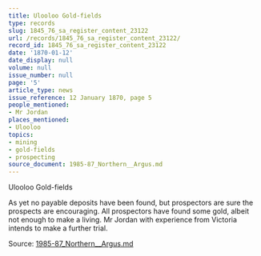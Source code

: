 ```yaml
---
title: Ulooloo Gold-fields
type: records
slug: 1845_76_sa_register_content_23122
url: /records/1845_76_sa_register_content_23122/
record_id: 1845_76_sa_register_content_23122
date: '1870-01-12'
date_display: null
volume: null
issue_number: null
page: '5'
article_type: news
issue_reference: 12 January 1870, page 5
people_mentioned:
- Mr Jordan
places_mentioned:
- Ulooloo
topics:
- mining
- gold-fields
- prospecting
source_document: 1985-87_Northern__Argus.md
---
```


Ulooloo Gold-fields

As yet no payable deposits have been found, but prospectors are sure the prospects are encouraging.  All prospectors have found some gold, albeit not enough to make a living.  Mr Jordan with experience from Victoria intends to make a further trial.

Source: [1985-87_Northern__Argus.md](/downloads/markdown/1985-87_Northern__Argus.md)
